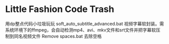 # Little Fashion Code Trash
用dp整点代码小垃圾玩玩
soft_auto_subtitle_advanced.bat 视频字幕软封装。需系统环境下的ffmpeg，会自动检测mp4、avi、mkv文件和srt文件并把字幕软压制到同名视频文件
Remove spaces.bat 去除空格

